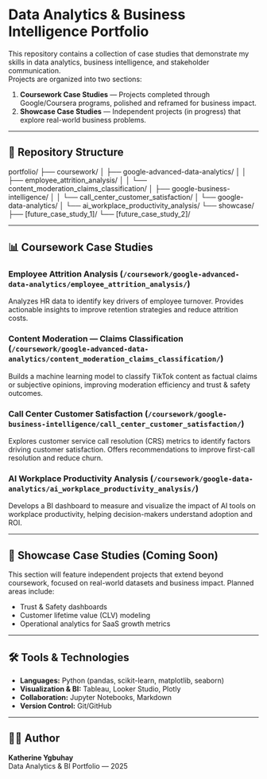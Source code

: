# Data Analytics & Business Intelligence Portfolio  

This repository contains a collection of case studies that demonstrate my skills in data analytics, business intelligence, and stakeholder communication.  
Projects are organized into two sections:  

1. **Coursework Case Studies** — Projects completed through Google/Coursera programs, polished and reframed for business impact.  
2. **Showcase Case Studies** — Independent projects (in progress) that explore real-world business problems.  

---

## 📂 Repository Structure  

portfolio/
├── coursework/
│ ├── google-advanced-data-analytics/
│ │ ├── employee_attrition_analysis/
│ │ └── content_moderation_claims_classification/
│ ├── google-business-intelligence/
│ │ └── call_center_customer_satisfaction/
│ └── google-data-analytics/
│ └── ai_workplace_productivity_analysis/
└── showcase/
├── [future_case_study_1]/
└── [future_case_study_2]/

---

## 📊 Coursework Case Studies  

### **Employee Attrition Analysis** (`/coursework/google-advanced-data-analytics/employee_attrition_analysis/`)  
Analyzes HR data to identify key drivers of employee turnover. Provides actionable insights to improve retention strategies and reduce attrition costs.  

### **Content Moderation — Claims Classification** (`/coursework/google-advanced-data-analytics/content_moderation_claims_classification/`)  
Builds a machine learning model to classify TikTok content as factual claims or subjective opinions, improving moderation efficiency and trust & safety outcomes.  

### **Call Center Customer Satisfaction** (`/coursework/google-business-intelligence/call_center_customer_satisfaction/`)  
Explores customer service call resolution (CRS) metrics to identify factors driving customer satisfaction. Offers recommendations to improve first-call resolution and reduce churn.  

### **AI Workplace Productivity Analysis** (`/coursework/google-data-analytics/ai_workplace_productivity_analysis/`)  
Develops a BI dashboard to measure and visualize the impact of AI tools on workplace productivity, helping decision-makers understand adoption and ROI.  

---

## 🌟 Showcase Case Studies (Coming Soon)  

This section will feature independent projects that extend beyond coursework, focused on real-world datasets and business impact. Planned areas include:  
- Trust & Safety dashboards  
- Customer lifetime value (CLV) modeling  
- Operational analytics for SaaS growth metrics  

---

## 🛠 Tools & Technologies  

- **Languages:** Python (pandas, scikit-learn, matplotlib, seaborn)  
- **Visualization & BI:** Tableau, Looker Studio, Plotly  
- **Collaboration:** Jupyter Notebooks, Markdown  
- **Version Control:** Git/GitHub  

---

## 👩‍💻 Author  

**Katherine Ygbuhay**  
Data Analytics & BI Portfolio — 2025  

